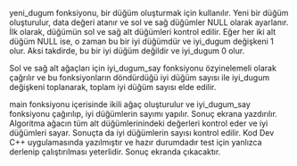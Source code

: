 yeni_dugum fonksiyonu, bir düğüm oluşturmak için kullanılır.
Yeni bir düğüm oluşturulur, data değeri atanır ve sol ve sağ düğümler NULL olarak ayarlanır.
İlk olarak, düğümün sol ve sağ alt düğümleri kontrol edilir.
Eğer her iki alt düğüm NULL ise, o zaman bu bir iyi düğümdür ve iyi_dugum değişkeni 1 olur.
Aksi takdirde, bu bir iyi düğüm değildir ve iyi_dugum 0 olur.

 Sol ve sağ alt ağaçları için iyi_dugum_say fonksiyonu özyinelemeli olarak çağrılır
 ve bu fonksiyonların döndürdüğü iyi düğüm sayısı ile iyi_dugum değişkeni toplanarak, toplam iyi düğüm sayısı elde edilir.

main fonksiyonu içerisinde ikili ağaç oluşturulur ve iyi_dugum_say fonksiyonu çağırılıp, iyi düğümlerin sayımı yapılır. Sonuç ekrana yazdırılır.
Algoritma ağacın tüm alt düğümlerinindeki değerleri kontrol eder ve iyi düğümleri sayar. Sonuçta da iyi düğümlerin sayısı kontrol edilir.
Kod Dev C++ uygulamasında yazılmıştır ve hazır durumdadır test için yanlızca derlenip çalıştırılması yeterlidir. Sonuç ekranda çıkacaktır.
